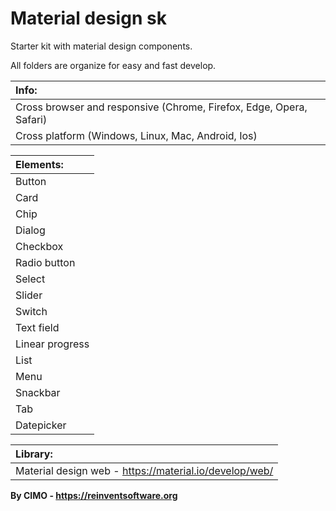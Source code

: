 Material design sk
==============

Starter kit with material design components.

All folders are organize for easy and fast develop.

| Info: |
|:---|
| Cross browser and responsive (Chrome, Firefox, Edge, Opera, Safari) |
| Cross platform (Windows, Linux, Mac, Android, Ios) |

| Elements: |
|:---|
| Button |
| Card |
| Chip |
| Dialog |
| Checkbox |
| Radio button |
| Select |
| Slider |
| Switch |
| Text field |
| Linear progress |
| List |
| Menu |
| Snackbar |
| Tab |
| Datepicker |

| Library: |
|:---|
| Material design web - https://material.io/develop/web/ |

<b>By CIMO - https://reinventsoftware.org</b>
